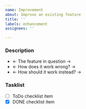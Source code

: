 ```yaml
---
name: Improvement
about: Improve an existing feature
title: ''
labels: enhancement
assignees: ''

---
```


### Description
- <- The feature in question ->
- <- How does it work wrong? ->
- <- How should it work instead? ->

### Tasklist
- [ ] ToDo checklist item
- [x] DONE checklist item

